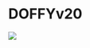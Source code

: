 # DOFFYv20

*![](https://i.giphy.com/media/v1.Y2lkPTc5MGI3NjExY3IxMG84bGdjdDZsaTFpb2J2dGpiaWh2ajYzbHlneTM5bnV1ZmkwbSZlcD12MV9pbnRlcm5hbF9naWZfYnlfaWQmY3Q9Zw/3oKIPqhotPCujLrKJG/giphy.gif)*
